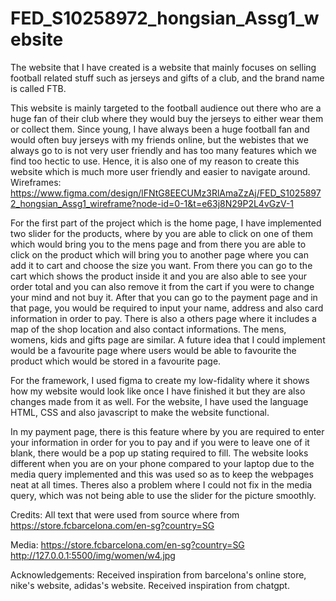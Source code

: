 # FED_S10258972_hongsian_Assg1_website

The website that I have created is a website that mainly focuses on selling football related stuff such as jerseys and gifts of a club, and the brand name is called FTB.


This website is mainly targeted to the football audience out there who are a huge fan of their club where they would buy the jerseys to either wear them or collect them. Since young, I have always been a huge football fan and would often buy jerseys with my friends online, but the webistes that we always go to is not very user friendly and has too many features which we find too hectic to use. Hence, it is also one of my reason to create this website which is much more user friendly and easier to navigate around.
Wireframes: https://www.figma.com/design/lFNtG8EECUMz3RlAmaZzAj/FED_S10258972_hongsian_Assg1_wireframe?node-id=0-1&t=e63j8N29P2L4vGzV-1


For the first part of the project which is the home page, I have implemented two slider for the products, where by you are able to click on one of them which would bring you to the mens page and from there you are able to click on the product which will bring you to another page where you can add it to cart and choose the size you want. From there you can go to the cart which shows the product inside it and you are also able to see your order total and you can also remove it from the cart if you were to change your mind and not buy it. After that you can go to the payment page and in that page, you would be required to input your name, address and also card information in order to pay. There is also a others page where it includes a map of the shop location and also contact informations. The mens, womens, kids and gifts page are similar.
A future idea that I could implement would be a favourite page where users would be able to favourite the product which would be stored in a favourite page.


For the framework, I used figma to create my low-fidality where it shows how my website would look like once I have finished it but they are also changes made from it as well. For the website, I have used the language HTML, CSS and also javascript to make the website functional.


In my payment page, there is this feature where by you are required to enter your information in order for you to pay and if you were to leave one of it blank, there would be a pop up stating required to fill. The website looks different when you are on your phone compared to your laptop due to the media query implemented and this was used so as to keep the webpages neat at all times.
Theres also a problem where I could not fix in the media query, which was not being able to use the slider for the picture smoothly.


Credits:
All text that were used from source where from https://store.fcbarcelona.com/en-sg?country=SG

Media:
https://store.fcbarcelona.com/en-sg?country=SG    
http://127.0.0.1:5500/img/women/w4.jpg

Acknowledgements:
Received inspiration from barcelona's online store, nike's website, adidas's website. 
Received inspiration from chatgpt.